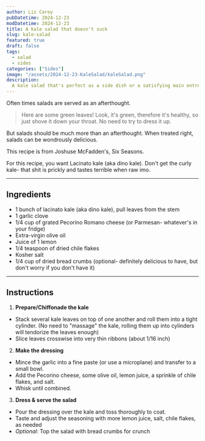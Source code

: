 ```yaml
---
author: Liz Carey
pubDatetime: 2024-12-23
modDatetime: 2024-12-23
title: A kale salad that doesn't suck
slug: kale-salad
featured: true
draft: false
tags:
  - salad
  - sides
categories: ["Sides"]
image: "/assets/2024-12-23-KaleSalad/kaleSalad.png"
description:
  A kale salad that's perfect as a side dish or a satisfying main entree
---
```


Often times salads are served as an afterthought. 
> Here are some green leaves! Look, it's green, therefore it's healthy, so just shove it down your throat. No need to try to dress it up. 

But salads should be much more than an afterthought. When treated right, salads can be wondrously delicious. 

This recipe is from Joshuse McFadden's, Six Seasons. 

For this recipe, you want Lacinato kale (aka dino kale). Don't get the curly kale- that shit is prickly and tastes terrible when raw imo. 

--- 

## Ingredients
- 1 bunch of lacinato kale (aka dino kale), pull leaves from the stem
- 1 garlic clove
- 1/4 cup of grated Pecorino Romano cheese (or Parmesan- whatever's in your fridge)
- Extra-virgin olive oil
- Juice of 1 lemon
- 1/4 teaspoon of dried chile flakes
- Kosher salt 
- 1/4 cup of dried bread crumbs (optional- definitely delicious to have, but don't worry if you don't have it)

--- 

## Instructions
1. **Prepare/Chiffonade the kale** 
- Stack several kale leaves on top of one another and roll them into a tight cylinder. (No need to "massage" the kale, rolling them up into cylinders will tendorize the leaves enough)
- Slice leaves crosswise into very thin ribbons (about 1/16 inch)


2. **Make the dressing** 
- Mince the garlic into a fine paste (or use a microplane) and transfer to a small bowl.
- Add the Pecorino cheese, some olive oil, lemon juice, a sprinkle of chile flakes, and salt. 
- Whisk until combined.


3. **Dress & serve the salad**
- Pour the dressing over the kale and toss thoroughly to coat. 
- Taste and adjust the seasoning with more lemon juice, salt, chile flakes, as needed
- *Optional:* Top the salad with bread crumbs for crunch